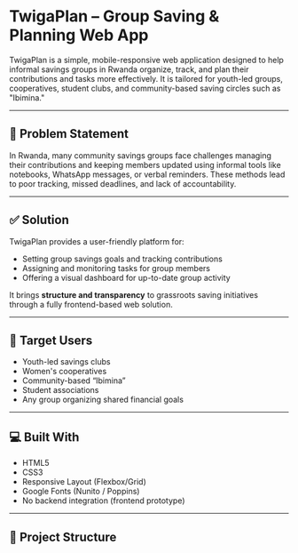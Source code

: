 # TwigaPlan – Group Saving & Planning Web App

TwigaPlan is a simple, mobile-responsive web application designed to help informal savings groups in Rwanda organize, track, and plan their contributions and tasks more effectively. It is tailored for youth-led groups, cooperatives, student clubs, and community-based saving circles such as "Ibimina."

---

## 🚨 Problem Statement

In Rwanda, many community savings groups face challenges managing their contributions and keeping members updated using informal tools like notebooks, WhatsApp messages, or verbal reminders. These methods lead to poor tracking, missed deadlines, and lack of accountability.

---

## ✅ Solution

TwigaPlan provides a user-friendly platform for:

- Setting group savings goals and tracking contributions
- Assigning and monitoring tasks for group members
- Offering a visual dashboard for up-to-date group activity

It brings **structure and transparency** to grassroots saving initiatives through a fully frontend-based web solution.

---

## 👥 Target Users

- Youth-led savings clubs
- Women's cooperatives
- Community-based “Ibimina”
- Student associations
- Any group organizing shared financial goals

---

## 💻 Built With

- HTML5
- CSS3
- Responsive Layout (Flexbox/Grid)
- Google Fonts (Nunito / Poppins)
- No backend integration (frontend prototype)

---

## 📁 Project Structure
